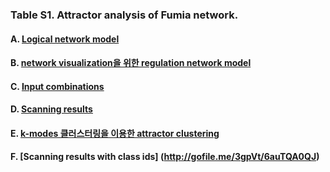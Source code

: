 ### Table S1. Attractor analysis of Fumia network.  

#### A. [Logical network model](http://gofile.me/3gpVt/5b7rqFzMu)

#### B. [network visualization을 위한 regulation network model](http://gofile.me/3gpVt/fAxeWtI4f)

#### C. [Input combinations](http://gofile.me/3gpVt/22dLExupy)

#### D. [Scanning results](http://gofile.me/3gpVt/S7pEKuTSO)

#### E. [k-modes 클러스터링을 이용한 attractor clustering](http://gofile.me/3gpVt/xWxbItXeK)

#### F. [Scanning results with class ids] (http://gofile.me/3gpVt/6auTQA0QJ)

